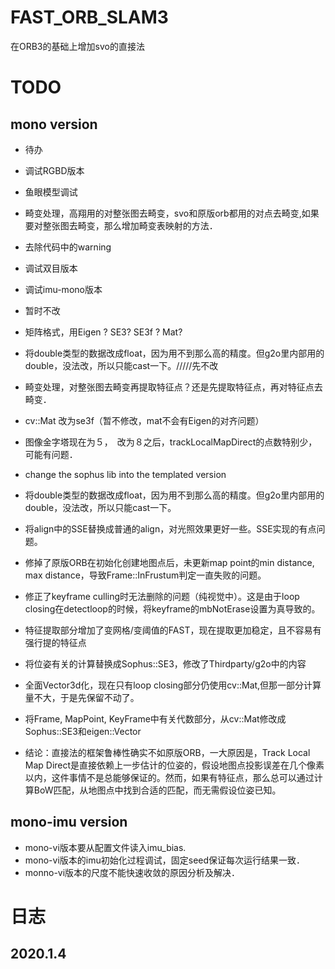 # FAST_ORB_SLAM3
在ORB3的基础上增加svo的直接法

# TODO
## mono version
- 待办
- 调试RGBD版本
- 鱼眼模型调试
- 畸变处理，高翔用的对整张图去畸变，svo和原版orb都用的对点去畸变,如果要对整张图去畸变，那么增加畸变表映射的方法．
- 去除代码中的warning
- 调试双目版本
- 调试imu-mono版本



- 暂时不改
- 矩阵格式，用Eigen ? SE3? SE3f ? Mat?
- 将double类型的数据改成float，因为用不到那么高的精度。但g2o里内部用的double，没法改，所以只能cast一下。/////先不改


- 畸变处理，对整张图去畸变再提取特征点？还是先提取特征点，再对特征点去畸变．
- cv::Mat 改为se3f（暂不修改，mat不会有Eigen的对齐问题）
- 图像金字塔现在为５，　改为８之后，trackLocalMapDirect的点数特别少，可能有问题．
- change the sophus lib into the templated version
- 将double类型的数据改成float，因为用不到那么高的精度。但g2o里内部用的double，没法改，所以只能cast一下。
- 将align中的SSE替换成普通的align，对光照效果更好一些。SSE实现的有点问题。
- 修掉了原版ORB在初始化创建地图点后，未更新map point的min distance, max distance，导致Frame::InFrustum判定一直失败的问题。
- 修正了keyframe culling时无法删除的问题（纯视觉中）。这是由于loop closing在detectloop的时候，将keyframe的mbNotErase设置为真导致的。
- 特征提取部分增加了变网格/变阈值的FAST，现在提取更加稳定，且不容易有强行提的特征点
- 将位姿有关的计算替换成Sophus::SE3，修改了Thirdparty/g2o中的内容
- 全面Vector3d化，现在只有loop closing部分仍使用cv::Mat,但那一部分计算量不大，于是先保留不动了。
- 将Frame, MapPoint, KeyFrame中有关代数部分，从cv::Mat修改成Sophus::SE3和eigen::Vector



- 结论：直接法的框架鲁棒性确实不如原版ORB，一大原因是，Track Local Map Direct是直接依赖上一步估计的位姿的，假设地图点投影误差在几个像素以内，这件事情不是总能够保证的。然而，如果有特征点，那么总可以通过计算BoW匹配，从地图点中找到合适的匹配，而无需假设位姿已知。


## mono-imu version
- mono-vi版本要从配置文件读入imu_bias.
- mono-vi版本的imu初始化过程调试，固定seed保证每次运行结果一致．
- monno-vi版本的尺度不能快速收敛的原因分析及解决．

# 日志
## 2020.1.4

